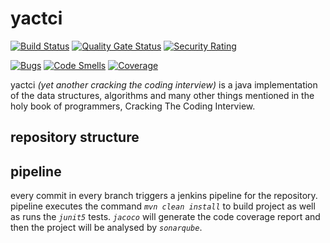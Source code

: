 # yactci

[![Build Status](https://jenkins.ucar.land/buildStatus/icon?job=yactci)](https://jenkins.ucar.land/job/yactci/)
[![Quality Gate Status](https://qube.ucar.land/api/project_badges/measure?project=org.github.java.yactci%3Ayactci-parent&metric=alert_status)](https://qube.ucar.land/dashboard?id=org.github.java.yactci%3Ayactci-parent)
[![Security Rating](https://qube.ucar.land/api/project_badges/measure?project=org.github.java.yactci%3Ayactci-parent&metric=security_rating)](https://qube.ucar.land/dashboard?id=org.github.java.yactci%3Ayactci-parent)

[![Bugs](https://qube.ucar.land/api/project_badges/measure?project=org.github.java.yactci%3Ayactci-parent&metric=bugs)](https://qube.ucar.land/dashboard?id=org.github.java.yactci%3Ayactci-parent)
[![Code Smells](https://qube.ucar.land/api/project_badges/measure?project=org.github.java.yactci%3Ayactci-parent&metric=code_smells)](https://qube.ucar.land/dashboard?id=org.github.java.yactci%3Ayactci-parent)
[![Coverage](https://qube.ucar.land/api/project_badges/measure?project=org.github.java.yactci%3Ayactci-parent&metric=coverage)](https://qube.ucar.land/dashboard?id=org.github.java.yactci%3Ayactci-parent)



yactci *(yet another cracking the coding interview)* is a java implementation of the data structures, algorithms 
and many other things mentioned in the holy book of programmers, Cracking The Coding Interview.

## repository structure

## pipeline

every commit in every branch triggers a jenkins pipeline for the repository. pipeline executes the command
*```mvn clean install```* to build project as well as runs the *```junit5```* tests. *```jacoco```* will generate the code coverage 
report and then the project will be analysed by *```sonarqube```*. 

    